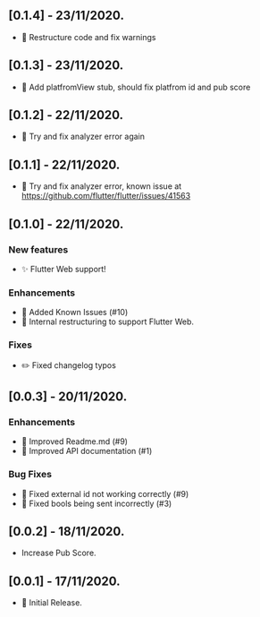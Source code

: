 ## [0.1.4] - 23/11/2020.

* 🎨 Restructure code and fix warnings

## [0.1.3] - 23/11/2020.

* 🐛 Add platfromView stub, should fix platfrom id and pub score

## [0.1.2] - 22/11/2020.

* 🐛 Try and fix analyzer error again

## [0.1.1] - 22/11/2020.

* 🐛 Try and fix analyzer error, known issue at https://github.com/flutter/flutter/issues/41563

## [0.1.0] - 22/11/2020.

### New features
* ✨ Flutter Web support!

### Enhancements
* 📝 Added Known Issues (#10)
* 🎨 Internal restructuring to support Flutter Web.

### Fixes
* ✏️ Fixed changelog typos

## [0.0.3] - 20/11/2020.

### Enhancements
* 📝 Improved Readme.md (#9)
* 📝 Improved API documentation (#1)

### Bug Fixes
* 🐛 Fixed external id not working correctly (#9)
* 🐛 Fixed bools being sent incorrectly (#3)

## [0.0.2] - 18/11/2020.

* Increase Pub Score.

## [0.0.1] - 17/11/2020.

* 🎉 Initial Release.
